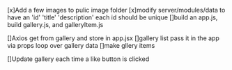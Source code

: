 [x]Add a few images to pulic image folder
[x]modify server/modules/data to have an 'id' 'title' 'description' each id should be unique
[]build an app.js, build gallery.js, and galleryItem.js

[]Axios get from gallery and store in app.jsx
[]gallery list pass it in the app via props loop over gallery data []make gllery items

[]Update gallery each time a like button is clicked